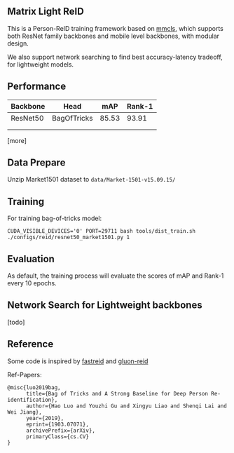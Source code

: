 
## Matrix Light ReID

This is a Person-ReID training framework based on [mmcls](https://github.com/open-mmlab/mmclassification), which supports both ResNet family backbones and mobile level backbones, with modular design.

We also support network searching to find best accuracy-latency tradeoff, for lightweight models.


## Performance

| Backbone | Head        | mAP   | Rank-1 |
|----------|-------------|-------|--------|
| ResNet50 | BagOfTricks | 85.53 | 93.91  |
|          |             |       |        |
|          |             |       |        |

[more]

## Data Prepare

Unzip Market1501 dataset to ``data/Market-1501-v15.09.15/``


## Training


For training bag-of-tricks model:

``CUDA_VISIBLE_DEVICES='0' PORT=29711 bash tools/dist_train.sh ./configs/reid/resnet50_market1501.py 1``


## Evaluation

As default, the training process will evaluate the scores of mAP and Rank-1 every 10 epochs.


## Network Search for Lightweight backbones

[todo]

## Reference

Some code is inspired by [fastreid](https://github.com/JDAI-CV/fast-reid) and [gluon-reid](https://github.com/xiaolai-sqlai/gluon-reid)


Ref-Papers:

```
@misc{luo2019bag,
      title={Bag of Tricks and A Strong Baseline for Deep Person Re-identification}, 
      author={Hao Luo and Youzhi Gu and Xingyu Liao and Shenqi Lai and Wei Jiang},
      year={2019},
      eprint={1903.07071},
      archivePrefix={arXiv},
      primaryClass={cs.CV}
}
```
